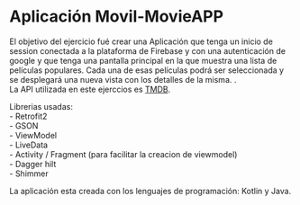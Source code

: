 # Aplicación Movil-MovieAPP


<p>El objetivo del ejercicio fué crear una Aplicación que tenga un inicio de session conectada a la plataforma de Firebase y con una autenticación de google y que tenga una pantalla principal en la que muestra una lista de películas populares. 
Cada una de esas películas podrá ser seleccionada y se desplegará una nueva vista con los detalles de la misma. .<br>
La API utilizada en este ejerccios es <a href="https://www.themoviedb.org/">TMDB</a>.</p>
<p>Librerias usadas:<br>
- Retrofit2<br>
- GSON<br>
- ViewModel<br>
- LiveData<br>
- Activity / Fragment (para facilitar la creacion de viewmodel)<br>
- Dagger hilt<br>
- Shimmer<br>
</p>
<p>La aplicación esta creada con los lenguajes de programación: Kotlin y Java.</pr>
